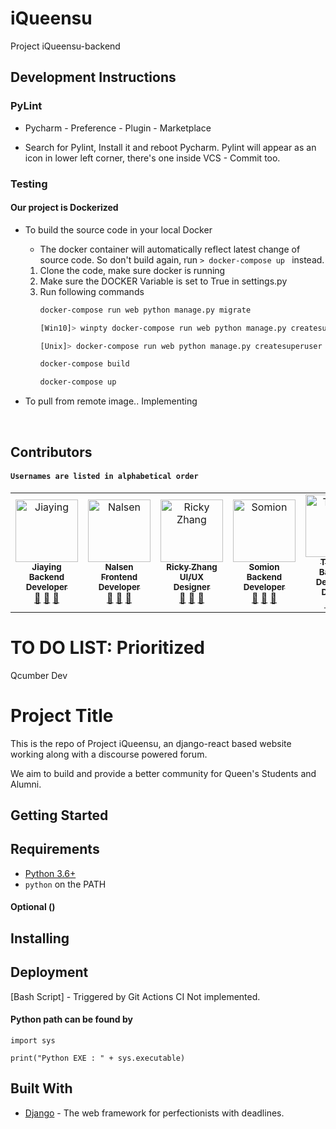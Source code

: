 # iQueensu
Project iQueensu-backend

## Development Instructions

### PyLint
- Pycharm - Preference - Plugin - Marketplace 

- Search for Pylint, Install it and reboot Pycharm.
Pylint will appear as an icon in lower left corner, there's one inside VCS - Commit too.

### Testing 

#### Our project is Dockerized

- To build the source code in your local Docker
    - The docker container will automatically reflect latest change of source code.
    So don't build again, run ```> docker-compose up ``` instead.
    
    1. Clone the code, make sure docker is running
    2. Make sure the DOCKER Variable is set to True in settings.py
    3. Run following commands
        ```bash
        docker-compose run web python manage.py migrate
        
        [Win10]> winpty docker-compose run web python manage.py createsuperuser
        
        [Unix]> docker-compose run web python manage.py createsuperuser
        
        docker-compose build
        
        docker-compose up


        ```
- To pull from remote image.. Implementing

<a name="Contributors"/><br/>
## Contributors 
#### `Usernames are listed in alphabetical order`
<table>
    <tr>
              <td align="center"><a href="https://github.com/JiayingHuang"><img src="https://avatars0.githubusercontent.com/u/43382636?v=4" width="100px;" alt="Jiaying"/><br /><sub><b>Jiaying <br/> Backend <br/>Developer</b></sub></a><br/> <a href="https://github.com/Superskyyy/iQueensu/commits?author=JiayingHuang" title="Documentation">📖</a> <a href="#review-iQueensu" title="Reviewed Pull Requests">👀</a> <a href="#talk-iQueensu" title="Talks">📢</a></td>
      <td align="center"><a href="https://github.com/estKey"><img src="https://avatars3.githubusercontent.com/u/38852825?v=4" width="100px;" alt="Nalsen"/><br /><sub><b>Nalsen <br/> Frontend <br/>Developer</b></sub></a><br/> <a href="https://github.com/Superskyyy/iQueensu/commits?author=estKey" title="Documentation">📖</a> <a href="#review-iQueensu" title="Reviewed Pull Requests">👀</a> <a href="#talk-iQueensu" title="Talks">📢</a></td>  
      <td align="center"><a href="https://github.com/RickyZhangCA"><img src="https://avatars1.githubusercontent.com/u/16908811?v=4" width="100px;" alt="Ricky Zhang"/><br /><sub><b>Ricky Zhang <br/> UI/UX <br/>Designer</b></sub></a><br/> <a href="https://github.com/Superskyyy/iQueensu/commits?author=RickyZhangCA" title="Documentation">📖</a> <a href="#review-iQueensu" title="Reviewed Pull Requests">👀</a> <a href="#talk-iQueensu" title="Talks">📢</a></td>
      <td align="center"><a href="https://github.com/CalElFe"><img src="https://avatars2.githubusercontent.com/u/20739885?v=4" width="100px;" alt="Somion"/><br /><sub><b>Somion <br/> Backend <br/>Developer</b></sub></a><br/> <a href="https://github.com/Superskyyy/iQueensu/commits?author=CalEIFe" title="Documentation">📖</a> <a href="#review-iQueensu" title="Reviewed Pull Requests">👀</a> <a href="#talk-iQueensu" title="Talks">📢</a></td>
      <td align="center"><a href="https://github.com/MinamiKotor1"><img src="https://avatars1.githubusercontent.com/u/20905191?v=4" width="100px;" alt="Thomas"/><br /><sub><b>Thomas <br/>Backend Developer<br/>Devops</b></sub></a><br/> <a href="https://github.com/Superskyyy/iQueensu/commits?author=MinamiKotor1" title="Documentation">📖</a> <a href="#review-iQueensu" title="Reviewed Pull Requests">👀</a> <a href="#talk-iQueensu" title="Talks">📢</a></td>
    </tr>
</table>

# TO DO LIST: Prioritized 

Qcumber Dev


# Project Title

This is the repo of Project iQueensu, an django-react based website working along with a discourse powered forum. 

We aim to build and provide a better community for Queen's Students and Alumni.

## Getting Started


## Requirements

* [Python 3.6+](https://www.python.org/)
* `python` on the PATH

#### Optional ()

## Installing

## Deployment 

[Bash Script] - Triggered by Git Actions CI
Not implemented. 

#### Python path can be found by
  
```  
import sys
      
print("Python EXE : " + sys.executable)
```   

## Built With
* [Django](https://www.djangoproject.com/) - The web framework for perfectionists with deadlines.
